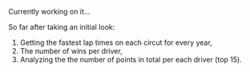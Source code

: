 Currently working on it...

So far after taking an initial look:
1) Getting the fastest lap times on each circut for every year,
2) The number of wins per driver,
3) Analyzing the the number of points in total per each driver (top 15). 
